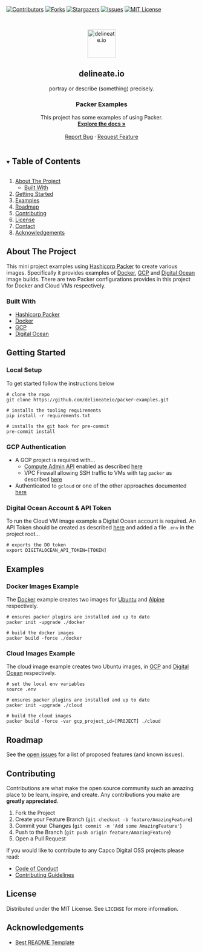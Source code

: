 [![Contributors][contributors-shield]][contributors-url]
[![Forks][forks-shield]][forks-url]
[![Stargazers][stars-shield]][stars-url]
[![Issues][issues-shield]][issues-url]
[![MIT License][license-shield]][license-url]

<!-- PROJECT LOGO -->
<br />
<p align="center">
  <img alt="delineate.io" src="https://github.com/delineateio/.github/blob/master/assets/logo.png?raw=true" height="75" />
  <h2 align="center">delineate.io</h2>
  <p align="center">portray or describe (something) precisely.</p>

  <h3 align="center">Packer Examples</h3>

  <p align="center">
    This project has some examples of using Packer.
    <br />
    <a href="https://github.com/delineateio/packer-examples"><strong>Explore the docs »</strong></a>
    <br />
    <br />
    <a href="https://github.com/delineateio/packer-examples/issues">Report Bug</a>
    ·
    <a href="https://github.com/delineateio/packer-examples/issues">Request Feature</a>
  </p>
</p>

<!-- TABLE OF CONTENTS -->
<details open="open">
  <summary><h2 style="display: inline-block">Table of Contents</h2></summary>
  <ol>
    <li>
      <a href="#about-the-project">About The Project</a>
      <ul>
        <li><a href="#built-with">Built With</a></li>
      </ul>
    </li>
    <li><a href="#getting-started">Getting Started</a></li>
    <li><a href="#usage">Examples</a></li>
    <li><a href="#roadmap">Roadmap</a></li>
    <li><a href="#contributing">Contributing</a></li>
    <li><a href="#license">License</a></li>
    <li><a href="#contact">Contact</a></li>
    <li><a href="#acknowledgements">Acknowledgements</a></li>
  </ol>
</details>

<!-- ABOUT THE PROJECT -->
## About The Project

This mini project  examples using [Hashicorp Packer](https://www.packer.io/) to create various images.  Specifically it provides examples of [Docker](https://www.docker.com/), [GCP](https://cloud.google.com/gcp) and [Digital Ocean](https://www.digitalocean.com/) image builds.  There are two Packer configurations provides in this project for Docker and Cloud VMs respectively.

### Built With

* [Hashicorp Packer](https://www.packer.io/)
* [Docker](https://www.docker.com/)
* [GCP](https://cloud.google.com/gcp)
* [Digital Ocean](https://www.digitalocean.com/)

<!-- GETTING STARTED -->
## Getting Started

### Local Setup

To get started follow the instructions below

```shell
# clone the repo
git clone https://github.com/delineateio/packer-examples.git

# installs the tooling requirements
pip install -r requirements.txt

# installs the git hook for pre-commit
pre-commit install
```

### GCP Authentication

* A GCP project is required with...
  * [Compute Admin API](https://cloud.google.com/compute/docs/reference/rest/v1) enabled as described [here](https://cloud.google.com/endpoints/docs/openapi/enable-api)
  * VPC Firewall allowing SSH traffic to VMs with tag `packer` as described [here](https://cloud.google.com/vpc/docs/using-firewalls)
* Authenticated to `gcloud` or one of the other approaches documented [here](https://www.packer.io/docs/builders/googlecompute#running-on-google-cloud)

### Digital Ocean Account & API Token

To run the Cloud VM image example a Digital Ocean account is required.  An API Token should be created as described [here](https://docs.digitalocean.com/reference/api/create-personal-access-token/) and added a file `.env` in the project root...

```shell
# exports the DO token
export DIGITALOCEAN_API_TOKEN=[TOKEN]
```

<!-- USAGE EXAMPLES -->
## Examples

### Docker Images Example

The [Docker](https://www.docker.com/) example creates two images for [Ubuntu](https://ubuntu.com/) and [Alpine](https://alpinelinux.org/) respectively.

```shell
# ensures packer plugins are installed and up to date
packer init -upgrade ./docker

# build the docker images
packer build -force ./docker
```

### Cloud Images Example

The cloud image example creates two Ubuntu images, in [GCP](https://cloud.google.com/gcp) and [Digital Ocean](https://www.digitalocean.com/) respectively.

```shell
# set the local env variables
source .env

# ensures packer plugins are installed and up to date
packer init -upgrade ./cloud

# build the cloud images
packer build -force -var gcp_project_id=[PROJECT] ./cloud
```

<!-- ROADMAP -->
## Roadmap

See the [open issues](https://github.com/delineateio/packer-examples/issues) for a list of proposed features (and known issues).

<!-- CONTRIBUTING -->
## Contributing

Contributions are what make the open source community such an amazing place to be learn, inspire, and create. Any contributions you make are **greatly appreciated**.

1. Fork the Project
2. Create your Feature Branch (`git checkout -b feature/AmazingFeature`)
3. Commit your Changes (`git commit -m 'Add some AmazingFeature'`)
4. Push to the Branch (`git push origin feature/AmazingFeature`)
5. Open a Pull Request

If you would like to contribute to any Capco Digital OSS projects please read:

* [Code of Conduct](https://github.com/delineateio/.github/blob/master/CODE_OF_CONDUCT.md)
* [Contributing Guidelines](https://github.com/delineateio/.github/blob/master/CONTRIBUTING.md)

<!-- LICENSE -->
## License

Distributed under the MIT License. See `LICENSE` for more information.

<!-- ACKNOWLEDGEMENTS -->
## Acknowledgements

* [Best README Template](https://github.com/othneildrew/Best-README-Template/blob/master/README.md)

<!-- MARKDOWN LINKS & IMAGES -->
<!-- https://www.markdownguide.org/basic-syntax/#reference-style-links -->
[contributors-shield]: https://img.shields.io/github/contributors/delineateio/packer-examples.svg?style=for-the-badge
[contributors-url]: https://github.com/delineateio/packer-examples/graphs/contributors
[forks-shield]: https://img.shields.io/github/forks/delineateio/packer-examples.svg?style=for-the-badge
[forks-url]: https://github.com/delineateio/packer-examples/network/members
[stars-shield]: https://img.shields.io/github/stars/delineateio/packer-examples.svg?style=for-the-badge
[stars-url]: https://github.com/delineateio/packer-examples/stargazers
[issues-shield]: https://img.shields.io/github/issues/delineateio/packer-examples.svg?style=for-the-badge
[issues-url]: https://github.com/delineateio/packer-examples/issues
[license-shield]: https://img.shields.io/github/license/delineateio/packer-examples.svg?style=for-the-badge
[license-url]: https://github.com/delineateio/packer-examples/blob/master/LICENSE
